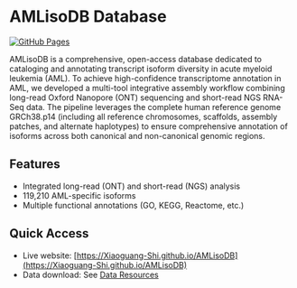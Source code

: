 # AMLisoDB Database

[![GitHub Pages](https://img.shields.io/badge/website-live-blue.svg)](https://username.github.io/AMLisoDB)

AMLisoDB is a comprehensive, open-access database dedicated to cataloging and annotating transcript isoform diversity in acute myeloid leukemia (AML). To achieve high-confidence transcriptome annotation in AML, we developed a multi-tool integrative assembly workflow combining long-read Oxford Nanopore (ONT) sequencing and short-read NGS RNA-Seq data. The pipeline leverages the complete human reference genome GRCh38.p14 (including all reference chromosomes, scaffolds, assembly patches, and alternate haplotypes) to ensure comprehensive annotation of isoforms across both canonical and non-canonical genomic regions.

## Features
- Integrated long-read (ONT) and short-read (NGS) analysis
- 119,210 AML-specific isoforms
- Multiple functional annotations (GO, KEGG, Reactome, etc.)

## Quick Access
- Live website: [https://Xiaoguang-Shi.github.io/AMLisoDB](https://Xiaoguang-Shi.github.io/AMLisoDB)
- Data download: See [Data Resources](https://username.github.io/AMLisoDB#core-data-resources)
